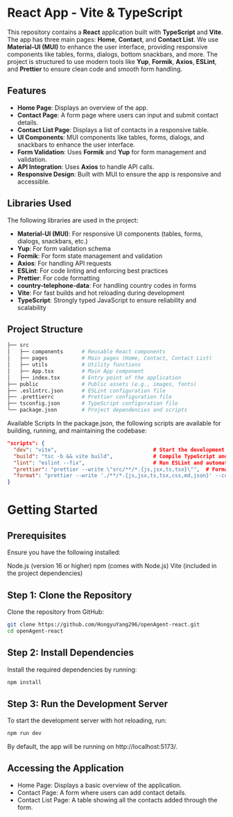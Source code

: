 # React App - Vite & TypeScript

This repository contains a **React** application built with **TypeScript** and **Vite**. The app has three main pages: **Home**, **Contact**, and **Contact List**. We use **Material-UI (MUI)** to enhance the user interface, providing responsive components like tables, forms, dialogs, bottom snackbars, and more. The project is structured to use modern tools like **Yup**, **Formik**, **Axios**, **ESLint**, and **Prettier** to ensure clean code and smooth form handling.

## Features

- **Home Page**: Displays an overview of the app.
- **Contact Page**: A form page where users can input and submit contact details.
- **Contact List Page**: Displays a list of contacts in a responsive table.
- **UI Components**: MUI components like tables, forms, dialogs, and snackbars to enhance the user interface.
- **Form Validation**: Uses **Formik** and **Yup** for form management and validation.
- **API Integration**: Uses **Axios** to handle API calls.
- **Responsive Design**: Built with MUI to ensure the app is responsive and accessible.

## Libraries Used

The following libraries are used in the project:

- **Material-UI (MUI)**: For responsive UI components (tables, forms, dialogs, snackbars, etc.)
- **Yup**: For form validation schema
- **Formik**: For form state management and validation
- **Axios**: For handling API requests
- **ESLint**: For code linting and enforcing best practices
- **Prettier**: For code formatting
- **country-telephone-data**: For handling country codes in forms
- **Vite**: For fast builds and hot reloading during development
- **TypeScript**: Strongly typed JavaScript to ensure reliability and scalability

## Project Structure

```bash
├── src
│   ├── components      # Reusable React components
│   ├── pages           # Main pages (Home, Contact, Contact List)
│   ├── utils           # Utility functions
│   ├── App.tsx         # Main App component
│   ├── index.tsx       # Entry point of the application
├── public              # Public assets (e.g., images, fonts)
├── .eslintrc.json      # ESLint configuration file
├── .prettierrc         # Prettier configuration file
├── tsconfig.json       # TypeScript configuration file
└── package.json        # Project dependencies and scripts
```

Available Scripts
In the package.json, the following scripts are available for building, running, and maintaining the codebase:

```json
"scripts": {
  "dev": "vite",                               # Start the development server
  "build": "tsc -b && vite build",             # Compile TypeScript and build the project for production
  "lint": "eslint --fix",                      # Run ESLint and automatically fix problems
  "prettier": "prettier --write \"src/**/*.{js,jsx,ts,tsx}\"",  # Format code with Prettier
  "format": "prettier --write './**/*.{js,jsx,ts,tsx,css,md,json}' --config ./.prettierrc"  # Format all code files and configuration files
}
```

# Getting Started
## Prerequisites
Ensure you have the following installed:

Node.js (version 16 or higher)
npm (comes with Node.js)
Vite (included in the project dependencies)

## Step 1: Clone the Repository
Clone the repository from GitHub:

```bash
git clone https://github.com/HongyuYang296/openAgent-react.git
cd openAgent-react
```

## Step 2: Install Dependencies
Install the required dependencies by running:

```bash
npm install
```
## Step 3: Run the Development Server
To start the development server with hot reloading, run:

```bash
npm run dev
```
By default, the app will be running on http://localhost:5173/.

## Accessing the Application
- Home Page: Displays a basic overview of the application.
- Contact Page: A form where users can add contact details.
- Contact List Page: A table showing all the contacts added through the form.
  

